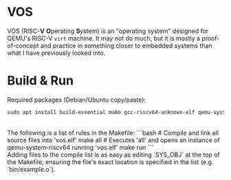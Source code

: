 # VOS
VOS (RISC-**V** **O**perating **S**ystem) is an "operating system" designed for QEMU's RISC-V `virt` machine. It may not do much, but it is mostly a proof-of-concept and practice in something closer to embedded systems than what I have previously looked into.

# Build & Run
Required packages (Debian/Ubuntu copy/paste):
```bash
sudo apt install build-essential make gcc-riscv64-unknown-elf qemu-system-misc
```
<br/>
The following is a list of rules in the Makefile:
```bash
# Compile and link all source files into 'vos.elf'
make all
# Executes 'all' and opens an instance of qemu-system-riscv64 running 'vos.elf'
make run
```
<br/>
Adding files to the compile list is as easy as editing `SYS_OBJ` at the top of the Makefile, ensuring the file's exact location is specified in the list (e.g. `bin/example.o`).
